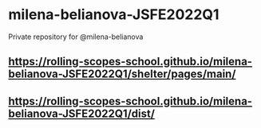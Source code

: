 # milena-belianova-JSFE2022Q1
Private repository for @milena-belianova
## https://rolling-scopes-school.github.io/milena-belianova-JSFE2022Q1/shelter/pages/main/
## https://rolling-scopes-school.github.io/milena-belianova-JSFE2022Q1/dist/
